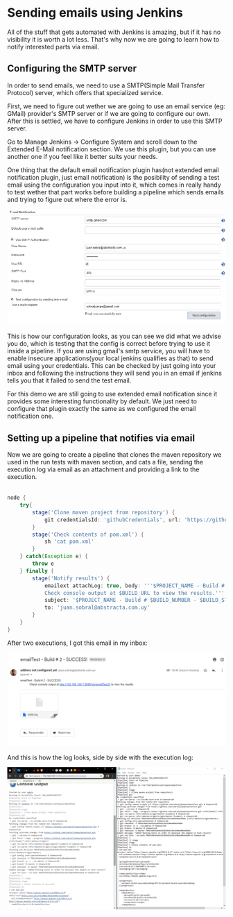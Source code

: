 # Sending emails using Jenkins

All of the stuff that gets automated with Jenkins is amazing, but if it has no visibility it is worth a lot less. That's why now we are going to learn how to notify interested parts via email.

## Configuring the SMTP server

In order to send emails, we need to use a SMTP(Simple Mail Transfer Protocol) server, which offers that specialized service.

First, we need to figure out wether we are going to use an email service (eg: GMail) provider's SMTP server or if we are going to configure our own. After this is settled, we have to configure Jenkins in order to use this SMTP server.

Go to Manage Jenkins -> Configure System and scroll down to the Extended E-Mail notification section. We use this plugin, but you can use another one if you feel like it better suits your needs.

One thing that the default email notification plugin has(not extended email notification plugin, just email notification) is the posibility of sending a test email using the configuration you input into it, which comes in really handy to test wether that part works before building a pipeline which sends emails and trying to figure out where the error is.

![How we configured our account](https://github.com/abstracta/selenium-jenkins-ansible/blob/develop/learning/sendingMails/img/Capture13.PNG)

This is how our configuration looks, as you can see we did what we advise you do, which is testing that the config is correct before trying to use it inside a pipeline. If you are using gmail's smtp service, you will have to enable insecure applications(your local jenkins qualifies as that) to send email using your credentials. This can be checked by just going into your inbox and following the instructions they will send you in an email if jenkins tells you that it failed to send the test email.

For this demo we are still going to use extended email notification since it provides some interesting functionality by default.
We just need to configure that plugin exactly the same as we configured the email notification one.

## Setting up a pipeline that notifies via email

Now we are going to create a pipeline that clones the maven repository we used in the run tests with maven section, and cats a file, sending the execution log via email as an attachment and providing a link to the execution.

``` groovy

node {
    try{  
        stage('Clone maven project from repository') {
            git credentialsId: 'githubCredentials', url: 'https://github.com/sobraljuanpa/mavenTest.git'
        }
        stage('Check contents of pom.xml') {
            sh 'cat pom.xml'
        }
    } catch(Exception e) {
        throw e
    } finally {
        stage('Notify results') {
            emailext attachLog: true, body: '''$PROJECT_NAME - Build # $BUILD_NUMBER - $BUILD_STATUS:
            Check console output at $BUILD_URL to view the results.''', 
            subject: '$PROJECT_NAME - Build # $BUILD_NUMBER - $BUILD_STATUS!', 
            to: 'juan.sobral@abstracta.com.uy'
        }
    }
}

```

After two executions, I got this email in my inbox:

![Recieved email](https://github.com/abstracta/selenium-jenkins-ansible/blob/develop/learning/sendingMails/img/Capture14.PNG)

And this is how the log looks, side by side with the execution log:

![Recieved log comparison with execution](https://github.com/abstracta/selenium-jenkins-ansible/blob/develop/learning/sendingMails/img/Capture15.PNG)
